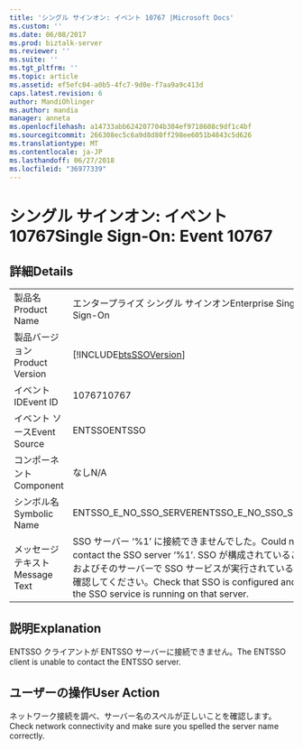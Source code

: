 ```yaml
---
title: 'シングル サインオン: イベント 10767 |Microsoft Docs'
ms.custom: ''
ms.date: 06/08/2017
ms.prod: biztalk-server
ms.reviewer: ''
ms.suite: ''
ms.tgt_pltfrm: ''
ms.topic: article
ms.assetid: ef5efc04-a0b5-4fc7-9d0e-f7aa9a9c413d
caps.latest.revision: 6
author: MandiOhlinger
ms.author: mandia
manager: anneta
ms.openlocfilehash: a14733abb624207704b304ef9718608c9df1c4bf
ms.sourcegitcommit: 266308ec5c6a9d8d80ff298ee6051b4843c5d626
ms.translationtype: MT
ms.contentlocale: ja-JP
ms.lasthandoff: 06/27/2018
ms.locfileid: "36977339"
---
```

# <a name="single-sign-on-event-10767"></a><span data-ttu-id="5e4b3-102">シングル サインオン: イベント 10767</span><span class="sxs-lookup"><span data-stu-id="5e4b3-102">Single Sign-On: Event 10767</span></span>
## <a name="details"></a><span data-ttu-id="5e4b3-103">詳細</span><span class="sxs-lookup"><span data-stu-id="5e4b3-103">Details</span></span>  
  
|                 |                                                                                                                         |
|-----------------|-------------------------------------------------------------------------------------------------------------------------|
|  <span data-ttu-id="5e4b3-104">製品名</span><span class="sxs-lookup"><span data-stu-id="5e4b3-104">Product Name</span></span>   |                                                <span data-ttu-id="5e4b3-105">エンタープライズ シングル サインオン</span><span class="sxs-lookup"><span data-stu-id="5e4b3-105">Enterprise Single Sign-On</span></span>                                                |
| <span data-ttu-id="5e4b3-106">製品バージョン</span><span class="sxs-lookup"><span data-stu-id="5e4b3-106">Product Version</span></span> |                               [!INCLUDE[btsSSOVersion](../includes/btsssoversion-md.md)]                                |
|    <span data-ttu-id="5e4b3-107">イベント ID</span><span class="sxs-lookup"><span data-stu-id="5e4b3-107">Event ID</span></span>     |                                                          <span data-ttu-id="5e4b3-108">10767</span><span class="sxs-lookup"><span data-stu-id="5e4b3-108">10767</span></span>                                                          |
|  <span data-ttu-id="5e4b3-109">イベント ソース</span><span class="sxs-lookup"><span data-stu-id="5e4b3-109">Event Source</span></span>   |                                                         <span data-ttu-id="5e4b3-110">ENTSSO</span><span class="sxs-lookup"><span data-stu-id="5e4b3-110">ENTSSO</span></span>                                                          |
|    <span data-ttu-id="5e4b3-111">コンポーネント</span><span class="sxs-lookup"><span data-stu-id="5e4b3-111">Component</span></span>    |                                                           <span data-ttu-id="5e4b3-112">なし</span><span class="sxs-lookup"><span data-stu-id="5e4b3-112">N/A</span></span>                                                           |
|  <span data-ttu-id="5e4b3-113">シンボル名</span><span class="sxs-lookup"><span data-stu-id="5e4b3-113">Symbolic Name</span></span>  |                                                 <span data-ttu-id="5e4b3-114">ENTSSO_E_NO_SSO_SERVER</span><span class="sxs-lookup"><span data-stu-id="5e4b3-114">ENTSSO_E_NO_SSO_SERVER</span></span>                                                  |
|  <span data-ttu-id="5e4b3-115">メッセージ テキスト</span><span class="sxs-lookup"><span data-stu-id="5e4b3-115">Message Text</span></span>   | <span data-ttu-id="5e4b3-116">SSO サーバー ‘%1’ に接続できませんでした。</span><span class="sxs-lookup"><span data-stu-id="5e4b3-116">Could not contact the SSO server ‘%1’.</span></span> <span data-ttu-id="5e4b3-117">SSO が構成されていること、およびそのサーバーで SSO サービスが実行されていることを確認してください。</span><span class="sxs-lookup"><span data-stu-id="5e4b3-117">Check that SSO is configured and that the SSO service is running on that server.</span></span> |
  
## <a name="explanation"></a><span data-ttu-id="5e4b3-118">説明</span><span class="sxs-lookup"><span data-stu-id="5e4b3-118">Explanation</span></span>  
 <span data-ttu-id="5e4b3-119">ENTSSO クライアントが ENTSSO サーバーに接続できません。</span><span class="sxs-lookup"><span data-stu-id="5e4b3-119">The ENTSSO client is unable to contact the ENTSSO server.</span></span>  
  
## <a name="user-action"></a><span data-ttu-id="5e4b3-120">ユーザーの操作</span><span class="sxs-lookup"><span data-stu-id="5e4b3-120">User Action</span></span>  
 <span data-ttu-id="5e4b3-121">ネットワーク接続を調べ、サーバー名のスペルが正しいことを確認します。</span><span class="sxs-lookup"><span data-stu-id="5e4b3-121">Check network connectivity and make sure you spelled the server name correctly.</span></span>